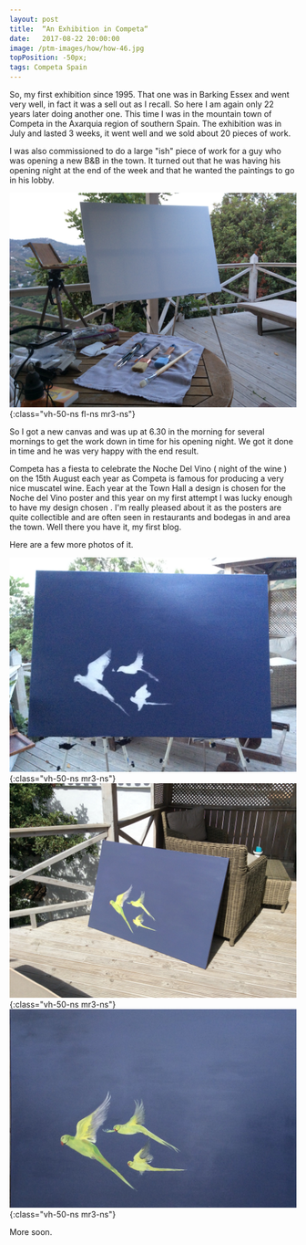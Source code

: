 ```yaml
---
layout: post
title:  “An Exhibition in Competa“
date:   2017-08-22 20:00:00
image: /ptm-images/how/how-46.jpg
topPosition: -50px;
tags: Competa Spain
---
```


So, my first exhibition since 1995. That one was in Barking Essex and went very well, in fact it was a sell out as I recall. So here I am again only 22 years later doing another one.
This time I was in the mountain town of Competa in the Axarquia region of southern Spain. The exhibition was in July and lasted 3 weeks, it went well and we sold about 20 pieces of work.

I was also commissioned to do a large "ish" piece of work for a guy who was opening a new B&B in the town. It turned out that he was having his opening night at the end of the week and that he wanted the paintings to go in his lobby. 

![Competa1](/ptm-images/how/how-43.jpg){:class="vh-50-ns fl-ns mr3-ns"}

So I got a new canvas and was up at 6.30 in the morning for several mornings to get the work down in time for his opening night. We got it done in time and he was very happy with the end result. 

Competa has a fiesta to celebrate the Noche Del Vino ( night of the wine ) on the 15th August each year as Competa is famous for producing a very nice muscatel wine. Each year at the Town Hall a design is chosen for the Noche del Vino poster and this year on my first attempt I was lucky enough to have my design chosen . I'm really pleased about it as the posters are quite collectible and are often seen in restaurants and bodegas in and area the town.
Well there you have it, my first blog.

Here are a few more photos of it.


![Competa2](/ptm-images/how/how-44.jpg){:class="vh-50-ns mr3-ns"}
![Competa3](/ptm-images/how/how-45.jpg){:class="vh-50-ns mr3-ns"}
![Competa4](/ptm-images/how/how-46.jpg){:class="vh-50-ns mr3-ns"}


More soon.
